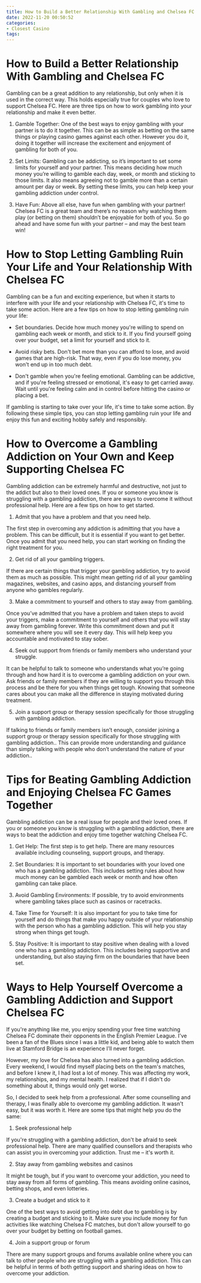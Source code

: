 ```yaml
---
title: How to Build a Better Relationship With Gambling and Chelsea FC
date: 2022-11-20 00:50:52
categories:
- Closest Casino
tags:
---
```



#  How to Build a Better Relationship With Gambling and Chelsea FC

Gambling can be a great addition to any relationship, but only when it is used in the correct way. This holds especially true for couples who love to support Chelsea FC. Here are three tips on how to work gambling into your relationship and make it even better.

1) Gamble Together: One of the best ways to enjoy gambling with your partner is to do it together. This can be as simple as betting on the same things or playing casino games against each other. However you do it, doing it together will increase the excitement and enjoyment of gambling for both of you.

2) Set Limits: Gambling can be addicting, so it’s important to set some limits for yourself and your partner. This means deciding how much money you’re willing to gamble each day, week, or month and sticking to those limits. It also means agreeing not to gamble more than a certain amount per day or week. By setting these limits, you can help keep your gambling addiction under control.

3) Have Fun: Above all else, have fun when gambling with your partner! Chelsea FC is a great team and there’s no reason why watching them play (or betting on them) shouldn’t be enjoyable for both of you. So go ahead and have some fun with your partner – and may the best team win!

#  How to Stop Letting Gambling Ruin Your Life and Your Relationship With Chelsea FC

Gambling can be a fun and exciting experience, but when it starts to interfere with your life and your relationship with Chelsea FC, it's time to take some action. Here are a few tips on how to stop letting gambling ruin your life:

* Set boundaries. Decide how much money you're willing to spend on gambling each week or month, and stick to it. If you find yourself going over your budget, set a limit for yourself and stick to it.

* Avoid risky bets. Don't bet more than you can afford to lose, and avoid games that are high-risk. That way, even if you do lose money, you won't end up in too much debt.

* Don't gamble when you're feeling emotional. Gambling can be addictive, and if you're feeling stressed or emotional, it's easy to get carried away. Wait until you're feeling calm and in control before hitting the casino or placing a bet.

If gambling is starting to take over your life, it's time to take some action. By following these simple tips, you can stop letting gambling ruin your life and enjoy this fun and exciting hobby safely and responsibly.

#  How to Overcome a Gambling Addiction on Your Own and Keep Supporting Chelsea FC

Gambling addiction can be extremely harmful and destructive, not just to the addict but also to their loved ones. If you or someone you know is struggling with a gambling addiction, there are ways to overcome it without professional help. Here are a few tips on how to get started.

1. Admit that you have a problem and that you need help.

The first step in overcoming any addiction is admitting that you have a problem. This can be difficult, but it is essential if you want to get better. Once you admit that you need help, you can start working on finding the right treatment for you.

2. Get rid of all your gambling triggers.

If there are certain things that trigger your gambling addiction, try to avoid them as much as possible. This might mean getting rid of all your gambling magazines, websites, and casino apps, and distancing yourself from anyone who gambles regularly.

3. Make a commitment to yourself and others to stay away from gambling.

Once you’ve admitted that you have a problem and taken steps to avoid your triggers, make a commitment to yourself and others that you will stay away from gambling forever. Write this commitment down and put it somewhere where you will see it every day. This will help keep you accountable and motivated to stay sober.

4. Seek out support from friends or family members who understand your struggle.

It can be helpful to talk to someone who understands what you’re going through and how hard it is to overcome a gambling addiction on your own. Ask friends or family members if they are willing to support you through this process and be there for you when things get tough. Knowing that someone cares about you can make all the difference in staying motivated during treatment.

5. Join a support group or therapy session specifically for those struggling with gambling addiction.

If talking to friends or family members isn’t enough, consider joining a support group or therapy session specifically for those struggling with gambling addiction.. This can provide more understanding and guidance than simply talking with people who don’t understand the nature of your addiction..

#  Tips for Beating Gambling Addiction and Enjoying Chelsea FC Games Together

Gambling addiction can be a real issue for people and their loved ones. If you or someone you know is struggling with a gambling addiction, there are ways to beat the addiction and enjoy time together watching Chelsea FC.

1. Get Help: The first step is to get help. There are many resources available including counseling, support groups, and therapy.

2. Set Boundaries: It is important to set boundaries with your loved one who has a gambling addiction. This includes setting rules about how much money can be gambled each week or month and how often gambling can take place.

3. Avoid Gambling Environments: If possible, try to avoid environments where gambling takes place such as casinos or racetracks.

4. Take Time for Yourself: It is also important for you to take time for yourself and do things that make you happy outside of your relationship with the person who has a gambling addiction. This will help you stay strong when things get tough.

5. Stay Positive: It is important to stay positive when dealing with a loved one who has a gambling addiction. This includes being supportive and understanding, but also staying firm on the boundaries that have been set.

#  Ways to Help Yourself Overcome a Gambling Addiction and Support Chelsea FC

If you're anything like me, you enjoy spending your free time watching Chelsea FC dominate their opponents in the English Premier League. I've been a fan of the Blues since I was a little kid, and being able to watch them live at Stamford Bridge is an experience I'll never forget.

However, my love for Chelsea has also turned into a gambling addiction. Every weekend, I would find myself placing bets on the team's matches, and before I knew it, I had lost a lot of money. This was affecting my work, my relationships, and my mental health. I realized that if I didn't do something about it, things would only get worse.

So, I decided to seek help from a professional. After some counselling and therapy, I was finally able to overcome my gambling addiction. It wasn't easy, but it was worth it. Here are some tips that might help you do the same:

1) Seek professional help

If you're struggling with a gambling addiction, don't be afraid to seek professional help. There are many qualified counsellors and therapists who can assist you in overcoming your addiction. Trust me – it's worth it.

2) Stay away from gambling websites and casinos

It might be tough, but if you want to overcome your addiction, you need to stay away from all forms of gambling. This means avoiding online casinos, betting shops, and even lotteries.

3) Create a budget and stick to it

One of the best ways to avoid getting into debt due to gambling is by creating a budget and sticking to it. Make sure you include money for fun activities like watching Chelsea FC matches, but don't allow yourself to go over your budget by betting on football games.

4) Join a support group or forum

There are many support groups and forums available online where you can talk to other people who are struggling with a gambling addiction. This can be helpful in terms of both getting support and sharing ideas on how to overcome your addiction.